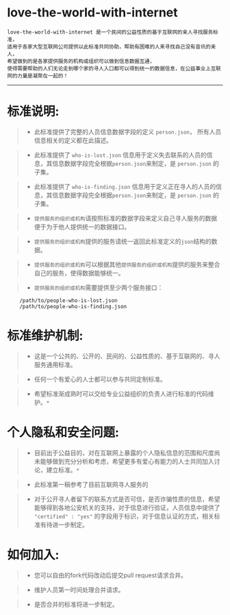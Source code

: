 love-the-world-with-internet
============================

    love-the-world-with-internet 是一个民间的公益性质的基于互联网的亲人寻找服务标准，
    适用于各家大型互联网公司提供以此标准共同协助，帮助有困难的人来寻找自己没有音讯的亲人，
    希望做到的是各家提供服务的机构或组织可以做到信息数据互通，
    使得需要帮助的人们无论走到哪个家的寻人入口都可以得到统一的数据信息，在公益事业上互联网的力量是凝聚在一起的！

- - -

标准说明:
============================
>* 此标准提供了完整的人员信息数据字段的定义 `person.json`， 所有人员信息相关的定义都在此描述。



>* 此标准提供了 `who-is-lost.json` 信息用于定义失去联系的人员的信息，其信息数据字段完全根据`person.json`来制定，是 `person.json` 的子集。

>* 此标准提供了 `who-is-finding.json` 信息用于定义正在寻人的人员的信息，其信息数据字段完全根据`person.json`来制定，是 `person.json` 的子集。

>*  `提供服务的组织或机构`请按照标准的数据字段来定义自己寻人服务的数据便于为于他人提供统一的数据接口。


>*  `提供服务的组织或机构`提供的服务请统一返回此标准定义的`json`结构的数据。


>* `提供服务的组织或机构`可以根据其他`提供服务的组织或机构`提供的服务来整合自己的服务，使得数据能够统一。


>*  `提供服务的组织或机构`需要提供至少两个服务接口：

        /path/to/people-who-is-lost.json
        /path/to/people-who-is-finding.json






标准维护机制:
============================
>* 这是一个公共的、公开的、民间的、公益性质的、基于互联网的、寻人服务通用标准。

>* 任何一个有爱心的人士都可以参与共同定制标准。

>* 希望标准渐成熟时可以交给专业公益组织的负责人进行标准的代码维护。`*`


个人隐私和安全问题:
============================
>* 目前出于公益目的，对在互联网上暴露的个人隐私信息的范围和尺度尚未能够做到充分分析和考虑，希望更多有爱心有能力的人士共同加入讨论，建立标准。`*`

>* 此标准第一稿参考了目前互联网寻人服务的

>* 对于公开寻人者留下的联系方式是否可信，是否诈骗性质的信息，希望能够得到各地公安机关的支持，对于信息进行验证，人员信息中提供了 `"certified" : "yes"` 的字段用于标识，对于信息认证的方式，相关标准有待进一步制定。

如何加入:
============================
>* 您可以自由的fork代码改动后提交pull request请求合并。

>* 维护人员第一时间处理合并请求。

>* 是否合并的标准将进一步制定。

